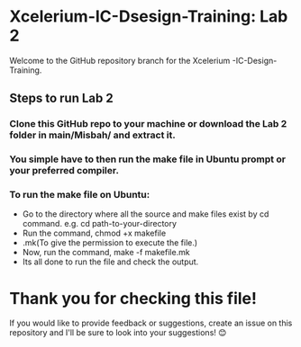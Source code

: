# Xcelerium-IC-Dsesign-Training: Lab 2

Welcome to the GitHub repository branch for the Xcelerium -IC-Design-Training. 
## Steps to run Lab 2
### Clone this GitHub repo to your machine or download the Lab 2 folder in main/Misbah/ and extract it.

### You simple have to then run the make file in Ubuntu prompt or your preferred compiler.

### To run the make file on Ubuntu:
- Go to the directory where all the source and make files exist by cd command. e.g. cd path-to-your-directory
- Run the command, chmod +x makefile
- .mk(To give the permission to execute the file.)
- Now, run the command, make -f makefile.mk
- Its all done to run the file and check the output.
# Thank you for checking this file! 
If you would like to provide feedback or suggestions, create an issue on this repository and I'll be sure to look into your suggestions! 😊
